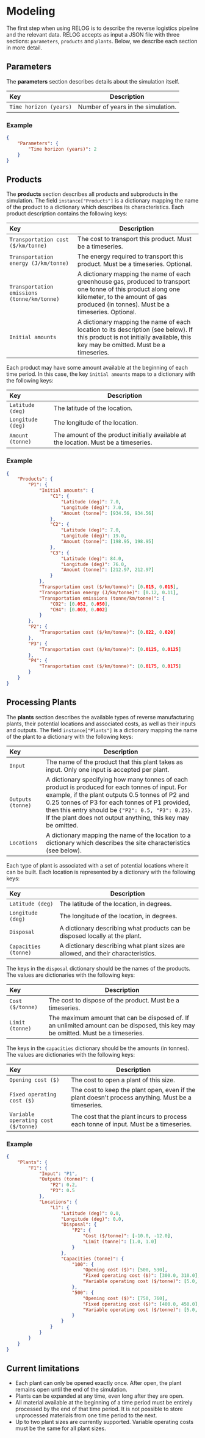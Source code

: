 # Modeling

The first step when using RELOG is to describe the reverse logistics pipeline and the relevant data. RELOG accepts as input a JSON file with three sections: `parameters`, `products` and `plants`. Below, we describe each section in more detail.

## Parameters

The **parameters** section describes details about the simulation itself.

| Key                     | Description
|:------------------------|---------------|
|`Time horizon (years)`   | Number of years in the simulation.


### Example
```json
{
    "Parameters": {
        "Time horizon (years)": 2
    }
}
```

## Products

The **products** section describes all products and subproducts in the simulation. The field `instance["Products"]` is a dictionary mapping the name of the product to a dictionary which describes its characteristics. Each product description contains the following keys:

| Key                                   | Description
|:--------------------------------------|---------------|
|`Transportation cost ($/km/tonne)`     | The cost to transport this product. Must be a timeseries.
|`Transportation energy (J/km/tonne)`   | The energy required to transport this product. Must be a timeseries. Optional.
|`Transportation emissions (tonne/km/tonne)`  | A dictionary mapping the name of each greenhouse gas, produced to transport one tonne of this product along one kilometer, to the amount of gas produced (in tonnes). Must be a timeseries. Optional.
|`Initial amounts`                      | A dictionary mapping the name of each location to its description (see below). If this product is not initially available, this key may be omitted. Must be a timeseries.

Each product may have some amount available at the beginning of each time period. In this case, the key `initial amounts` maps to a dictionary with the following keys:

| Key                     | Description
|:------------------------|---------------|
| `Latitude (deg)`        | The latitude of the location.
| `Longitude (deg)`       | The longitude of the location.
| `Amount (tonne)`       | The amount of the product initially available at the location. Must be a timeseries.

### Example

```json
{
    "Products": {
        "P1": {
            "Initial amounts": {
                "C1": {
                    "Latitude (deg)": 7.0,
                    "Longitude (deg)": 7.0,
                    "Amount (tonne)": [934.56, 934.56]
                },
                "C2": {
                    "Latitude (deg)": 7.0,
                    "Longitude (deg)": 19.0,
                    "Amount (tonne)": [198.95, 198.95]
                },
                "C3": {
                    "Latitude (deg)": 84.0,
                    "Longitude (deg)": 76.0,
                    "Amount (tonne)": [212.97, 212.97]
                }
            },
            "Transportation cost ($/km/tonne)": [0.015, 0.015],
            "Transportation energy (J/km/tonne)": [0.12, 0.11],
            "Transportation emissions (tonne/km/tonne)": {
                "CO2": [0.052, 0.050],
                "CH4": [0.003, 0.002]
            }
        },
        "P2": {
            "Transportation cost ($/km/tonne)": [0.022, 0.020]
        },
        "P3": {
            "Transportation cost ($/km/tonne)": [0.0125, 0.0125]
        },
        "P4": {
            "Transportation cost ($/km/tonne)": [0.0175, 0.0175]
        }
    }
}
```

## Processing Plants

The **plants** section describes the available types of reverse manufacturing plants, their potential locations and associated costs, as well as their inputs and outputs. The field `instance["Plants"]` is a dictionary mapping the name of the plant to a dictionary with the following keys:

| Key                     | Description
|:------------------------|---------------|
| `Input`                 | The name of the product that this plant takes as input. Only one input is accepted per plant.
| `Outputs (tonne)`               | A dictionary specifying how many tonnes of each product is produced for each tonnes of input. For example, if the plant outputs 0.5 tonnes of P2 and 0.25 tonnes of P3 for each tonnes of P1 provided, then this entry should be `{"P2": 0.5, "P3": 0.25}`. If the plant does not output anything, this key may be omitted.
| `Locations`             | A dictionary mapping the name of the location to a dictionary which describes the site characteristics (see below).

Each type of plant is associated with a set of potential locations where it can be built. Each location is represented by a dictionary with the following keys:

| Key                           | Description
|:------------------------------|---------------|
| `Latitude (deg)`              | The latitude of the location, in degrees.
| `Longitude (deg)`             | The longitude of the location, in degrees.
| `Disposal`                    | A dictionary describing what products can be disposed locally at the plant.
| `Capacities (tonne)`         | A dictionary describing what plant sizes are allowed, and their characteristics.

The keys in the `disposal` dictionary should be the names of the products. The values are dictionaries with the following keys:

| Key                     | Description
|:------------------------|---------------|
| `Cost ($/tonne)`       | The cost to dispose of the product. Must be a timeseries.
| `Limit (tonne)`        | The maximum amount that can be disposed of. If an unlimited amount can be disposed, this key may be omitted. Must be a timeseries.


The keys in the `capacities` dictionary should be the amounts (in tonnes). The values are dictionaries with the following keys:

| Key                                   | Description
|:--------------------------------------|---------------|
| `Opening cost ($)`                    | The cost to open a plant of this size.
| `Fixed operating cost ($)`            | The cost to keep the plant open, even if the plant doesn't process anything. Must be a timeseries.
| `Variable operating cost ($/tonne)`  | The cost that the plant incurs to process each tonne of input. Must be a timeseries.

### Example

```json
{
    "Plants": {
        "F1": {
            "Input": "P1",
            "Outputs (tonne)": {
                "P2": 0.2,
                "P3": 0.5
            },
            "Locations": {
                "L1": {
                    "Latitude (deg)": 0.0,
                    "Longitude (deg)": 0.0,
                    "Disposal": {
                        "P2": {
                            "Cost ($/tonne)": [-10.0, -12.0],
                            "Limit (tonne)": [1.0, 1.0]
                        }
                    },
                    "Capacities (tonne)": {
                        "100": {
                            "Opening cost ($)": [500, 530],
                            "Fixed operating cost ($)": [300.0, 310.0],
                            "Variable operating cost ($/tonne)": [5.0, 5.2]
                        },
                        "500": {
                            "Opening cost ($)": [750, 760],
                            "Fixed operating cost ($)": [400.0, 450.0],
                            "Variable operating cost ($/tonne)": [5.0, 5.2]
                        }
                    }
                }
            }
        }
    }
}
```

## Current limitations

* Each plant can only be opened exactly once. After open, the plant remains open until the end of the simulation.
* Plants can be expanded at any time, even long after they are open.
* All material available at the beginning of a time period must be entirely processed by the end of that time period. It is not possible to store unprocessed materials from one time period to the next.
* Up to two plant sizes are currently supported. Variable operating costs must be the same for all plant sizes.